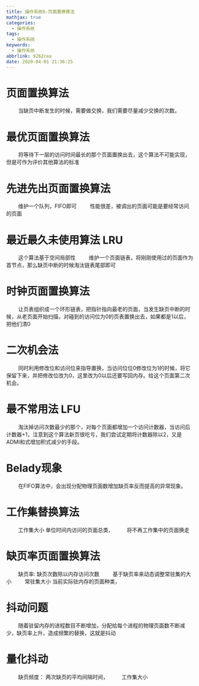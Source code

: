 ```yaml
---
title: 操作系统6-页面置换算法
mathjax: true
categories:
  - 操作系统
tags:
  - 操作系统
keywords:
  - 操作系统
abbrlink: 9262cea
date: 2020-04-01 21:36:25
---
```




# 页面置换算法
&emsp;&emsp; 当缺页中断发生的时候，需要做交换，我们需要尽量减少交换的次数。
# 最优页面置换算法
&emsp;&emsp; 将等待下一层的访问时间最长的那个页面置换出去，这个算法不可能实现，但是可作为评价其他算法的标准
# 先进先出页面置换算法
&emsp;&emsp; 维护一个队列，FIFO即可
&emsp;&emsp; 性能很差，被调出的页面可能是要经常访问的页面
# 最近最久未使用算法 LRU
&emsp;&emsp; 这个算法基于空间局部性
&emsp;&emsp; 维护一个页面链表，将刚刚使用过的页面作为首节点，那么缺页中断的时候淘汰链表尾部即可
<!-- more -->
# 时钟页面置换算法
&emsp;&emsp; 让页表组织成一个环形链表，把指针指向最老的页面，当发生缺页中断的时候，从老页面开始扫描，对碰到的访问位为0的页表置换出去，如果都是1以后，把他们清0
# 二次机会法
&emsp;&emsp; 同时利用修改位和访问位来指导置换，当访问位位0修改位为1的时候，将它保留下来，并把修改位改为0，这里改为0以后还要写回内存。给这个页面第二次机会。
# 最不常用法 LFU
&emsp;&emsp; 淘汰掉访问次数最少的那个，对每个页面都增加一个访问计数器，当访问后计数器+1，注意到这个算法新页很吃亏，我们尝试定期将计数器除以2，又是ADMI和式增加积式减少的手段。
# Belady现象
&emsp;&emsp; 在FIFO算法中，会出现分配物理页面数增加缺页率反而提高的异常现象。
# 工作集替换算法
&emsp;&emsp; 工作集大小 单位时间内访问的页面总类，
&emsp;&emsp; 将不再工作集中的页面换走
# 缺页率页面置换算法
&emsp;&emsp; 缺页率: 缺页次数除以内存访问次数
&emsp;&emsp; 基于缺页率来动态调整常驻集的大小
&emsp;&emsp; 常驻集大小 当前实际驻内存的页面种类，
# 抖动问题
&emsp;&emsp; 随着驻留内存的进程数目不断增加，分配给每个进程的物理页面数不断减少，缺页率上升，造成频繁的替换，这就是抖动
# 量化抖动
&emsp;&emsp; 缺页频度： 两次缺页的平均间隔时间，
&emsp;&emsp; 工作集大小








